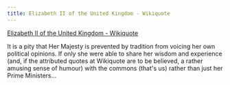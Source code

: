```yaml
---
title: Elizabeth II of the United Kingdom - Wikiquote
---
```

<a href="http://en.wikiquote.org/wiki/Elizabeth_II_of_the_United_Kingdom">Elizabeth II of the United Kingdom - Wikiquote</a>



It is a pity that Her Majesty is prevented by tradition from voicing her own political opinions. If only she were able to share her wisdom and experience (and, if the attributed quotes at Wikiquote are to be believed, a rather amusing sense of humour) with the commons (that's us) rather than just her Prime Ministers...
